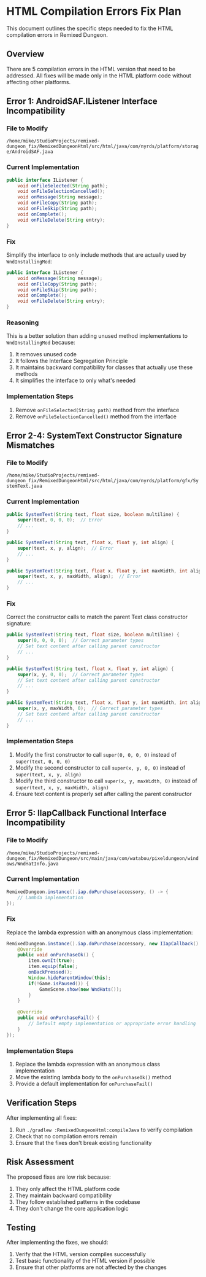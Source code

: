 # HTML Compilation Errors Fix Plan

This document outlines the specific steps needed to fix the HTML compilation errors in Remixed Dungeon.

## Overview

There are 5 compilation errors in the HTML version that need to be addressed. All fixes will be made only in the HTML platform code without affecting other platforms.

## Error 1: AndroidSAF.IListener Interface Incompatibility

### File to Modify
`/home/mike/StudioProjects/remixed-dungeon_fix/RemixedDungeonHtml/src/html/java/com/nyrds/platform/storage/AndroidSAF.java`

### Current Implementation
```java
public interface IListener {
    void onFileSelected(String path);
    void onFileSelectionCancelled();
    void onMessage(String message);
    void onFileCopy(String path);
    void onFileSkip(String path);
    void onComplete();
    void onFileDelete(String entry);
}
```

### Fix
Simplify the interface to only include methods that are actually used by `WndInstallingMod`:

```java
public interface IListener {
    void onMessage(String message);
    void onFileCopy(String path);
    void onFileSkip(String path);
    void onComplete();
    void onFileDelete(String entry);
}
```

### Reasoning
This is a better solution than adding unused method implementations to `WndInstallingMod` because:
1. It removes unused code
2. It follows the Interface Segregation Principle
3. It maintains backward compatibility for classes that actually use these methods
4. It simplifies the interface to only what's needed

### Implementation Steps
1. Remove `onFileSelected(String path)` method from the interface
2. Remove `onFileSelectionCancelled()` method from the interface

## Error 2-4: SystemText Constructor Signature Mismatches

### File to Modify
`/home/mike/StudioProjects/remixed-dungeon_fix/RemixedDungeonHtml/src/html/java/com/nyrds/platform/gfx/SystemText.java`

### Current Implementation
```java
public SystemText(String text, float size, boolean multiline) {
    super(text, 0, 0, 0);  // Error
    // ...
}

public SystemText(String text, float x, float y, int align) {
    super(text, x, y, align);  // Error
    // ...
}

public SystemText(String text, float x, float y, int maxWidth, int align) {
    super(text, x, y, maxWidth, align);  // Error
    // ...
}
```

### Fix
Correct the constructor calls to match the parent Text class constructor signature:

```java
public SystemText(String text, float size, boolean multiline) {
    super(0, 0, 0, 0);  // Correct parameter types
    // Set text content after calling parent constructor
    // ...
}

public SystemText(String text, float x, float y, int align) {
    super(x, y, 0, 0);  // Correct parameter types
    // Set text content after calling parent constructor
    // ...
}

public SystemText(String text, float x, float y, int maxWidth, int align) {
    super(x, y, maxWidth, 0);  // Correct parameter types
    // Set text content after calling parent constructor
    // ...
}
```

### Implementation Steps
1. Modify the first constructor to call `super(0, 0, 0, 0)` instead of `super(text, 0, 0, 0)`
2. Modify the second constructor to call `super(x, y, 0, 0)` instead of `super(text, x, y, align)`
3. Modify the third constructor to call `super(x, y, maxWidth, 0)` instead of `super(text, x, y, maxWidth, align)`
4. Ensure text content is properly set after calling the parent constructor

## Error 5: IIapCallback Functional Interface Incompatibility

### File to Modify
`/home/mike/StudioProjects/remixed-dungeon_fix/RemixedDungeon/src/main/java/com/watabou/pixeldungeon/windows/WndHatInfo.java`

### Current Implementation
```java
RemixedDungeon.instance().iap.doPurchase(accessory, () -> {
    // Lambda implementation
});
```

### Fix
Replace the lambda expression with an anonymous class implementation:

```java
RemixedDungeon.instance().iap.doPurchase(accessory, new IIapCallback() {
    @Override
    public void onPurchaseOk() {
        item.ownIt(true);
        item.equip(false);
        onBackPressed();
        Window.hideParentWindow(this);
        if(!Game.isPaused()) {
            GameScene.show(new WndHats());
        }
    }
    
    @Override
    public void onPurchaseFail() {
        // Default empty implementation or appropriate error handling
    }
});
```

### Implementation Steps
1. Replace the lambda expression with an anonymous class implementation
2. Move the existing lambda body to the `onPurchaseOk()` method
3. Provide a default implementation for `onPurchaseFail()`

## Verification Steps

After implementing all fixes:
1. Run `./gradlew :RemixedDungeonHtml:compileJava` to verify compilation
2. Check that no compilation errors remain
3. Ensure that the fixes don't break existing functionality

## Risk Assessment

The proposed fixes are low risk because:
1. They only affect the HTML platform code
2. They maintain backward compatibility
3. They follow established patterns in the codebase
4. They don't change the core application logic

## Testing

After implementing the fixes, we should:
1. Verify that the HTML version compiles successfully
2. Test basic functionality of the HTML version if possible
3. Ensure that other platforms are not affected by the changes